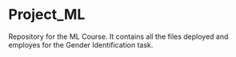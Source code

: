 # Project_ML
Repository for the ML Course.
It contains all the files deployed and employes for the Gender Identification task.
